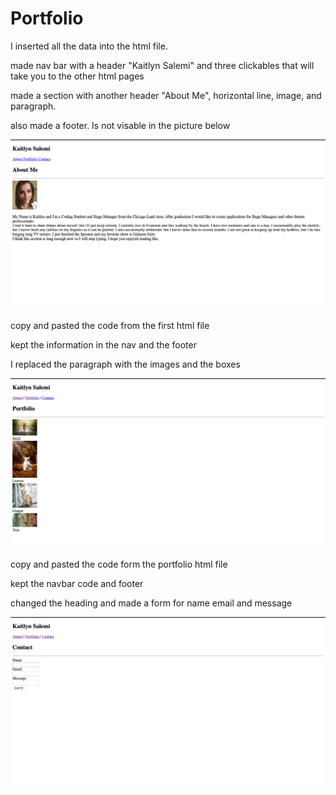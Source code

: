 # Portfolio

I inserted all the data into the html file.

made nav bar with a header "Kaitlyn Salemi" and three clickables that will take you to the other html pages

made a section with another header "About Me", horizontal line, image, and paragraph.

also made a footer. Is not visable in the picture below

![screen shot index.html](./README_images/screen_shot_indexhtml.png)



copy and pasted the code from the first html file

kept the information in the nav and the footer

I replaced the paragraph with the images and the boxes 

![screen shot index.html](./README_images/screen_shot_portfoliohtml.png)



copy and pasted the code form the portfolio html file 

kept the navbar code and footer

changed the heading and made a form for name email and message 

![screen shot index.html](./README_images/screen_shot_contacthtml.png)
